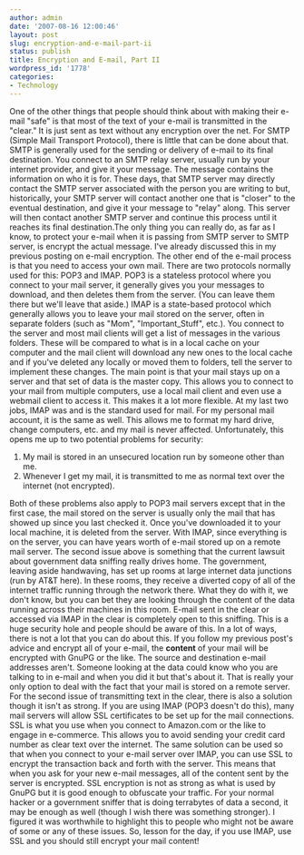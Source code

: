 ```yaml
---
author: admin
date: '2007-08-16 12:00:46'
layout: post
slug: encryption-and-e-mail-part-ii
status: publish
title: Encryption and E-mail, Part II
wordpress_id: '1778'
categories:
- Technology
---
```


One of the other things that people should think about with making their
e-mail "safe" is that most of the text of your e-mail is transmitted in
the "clear." It is just sent as text without any encryption over the
net. For SMTP (Simple Mail Transport Protocol), there is little that can
be done about that. SMTP is generally used for the sending or delivery
of e-mail to its final destination. You connect to an SMTP relay server,
usually run by your internet provider, and give it your message. The
message contains the information on who it is for. These days, that SMTP
server may directly contact the SMTP server associated with the person
you are writing to but, historically, your SMTP server will contact
another one that is "closer" to the eventual destination, and give it
your message to "relay" along. This server will then contact another
SMTP server and continue this process until it reaches its final
destination.The only thing you can really do, as far as I know, to
protect your e-mail when it is passing from SMTP server to SMTP server,
is encrypt the actual message. I've already discussed this in my
previous posting on e-mail encryption. The other end of the e-mail
process is that you need to access your own mail. There are two
protocols normally used for this: POP3 and IMAP. POP3 is a stateless
protocol where you connect to your mail server, it generally gives you
your messages to download, and then deletes them from the server. (You
can leave them there but we'll leave that aside.) IMAP is a state-based
protocol which generally allows you to leave your mail stored on the
server, often in separate folders (such as "Mom", "Important\_Stuff",
etc.). You connect to the server and most mail clients will get a list
of messages in the various folders. These will be compared to what is in
a local cache on your computer and the mail client will download any new
ones to the local cache and if you've deleted any locally or moved them
to folders, tell the server to implement these changes. The main point
is that your mail stays up on a server and that set of data is the
master copy. This allows you to connect to your mail from multiple
computers, use a local mail client and even use a webmail client to
access it. This makes it a lot more flexible. At my last two jobs, IMAP
was and is the standard used for mail. For my personal mail account, it
is the same as well. This allows me to format my hard drive, change
computers, etc. and my mail is never affected. Unfortunately, this opens
me up to two potential problems for security:

1.  My mail is stored in an unsecured location run by someone other than
    me.
2.  Whenever I get my mail, it is transmitted to me as normal text over
    the internet (not encrypted).

Both of these problems also apply to POP3 mail servers except that in
the first case, the mail stored on the server is usually only the mail
that has showed up since you last checked it. Once you've downloaded it
to your local machine, it is deleted from the server. With IMAP, since
everything is on the server, you can have years worth of e-mail stored
up on a remote mail server. The second issue above is something that the
current lawsuit about government data sniffing really drives home. The
government, leaving aside handwaving, has set up rooms at large internet
data junctions (run by AT&T here). In these rooms, they receive a
diverted copy of all of the internet traffic running through the network
there. What they do with it, we don't know, but you can bet they are
looking through the content of the data running across their machines in
this room. E-mail sent in the clear or accessed via IMAP in the clear is
completely open to this sniffing. This is a huge security hole and
people should be aware of this. In a lot of ways, there is not a lot
that you can do about this. If you follow my previous post's advice and
encrypt all of your e-mail, the **content** of your mail will be
encrypted with GnuPG or the like. The source and destination e-mail
addresses aren't. Someone looking at the data could know who you are
talking to in e-mail and when you did it but that's about it. That is
really your only option to deal with the fact that your mail is stored
on a remote server. For the second issue of transmitting text in the
clear, there is also a solution though it isn't as strong. If you are
using IMAP (POP3 doesn't do this), many mail servers will allow SSL
certificates to be set up for the mail connections. SSL is what you use
when you connect to Amazon.com or the like to engage in e-commerce. This
allows you to avoid sending your credit card number as clear text over
the internet. The same solution can be used so that when you connect to
your e-mail server over IMAP, you can use SSL to encrypt the transaction
back and forth with the server. This means that when you ask for your
new e-mail messages, all of the content sent by the server is encrypted.
SSL encryption is not as strong as what is used by GnuPG but it is good
enough to obfuscate your traffic. For your normal hacker or a government
sniffer that is doing terrabytes of data a second, it may be enough as
well (though I wish there was something stronger). I figured it was
worthwhile to highlight this to people who might not be aware of some or
any of these issues. So, lesson for the day, if you use IMAP, use SSL
and you should still encrypt your mail content!
